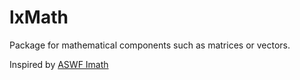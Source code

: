 # lxMath

Package for mathematical components such as 
matrices or vectors.

Inspired by [ASWF Imath](https://github.com/AcademySoftwareFoundation/Imath)